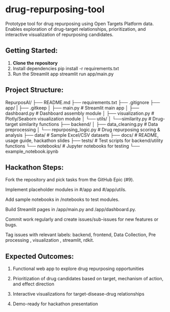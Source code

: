 # drug-repurposing-tool
Prototype tool for drug repurposing using Open Targets Platform data. Enables exploration of drug-target relationships, prioritization, and interactive visualization of repurposing candidates.


## Getting Started:
1. **Clone the repository**
2. Install dependencies
   pip install -r requirements.txt
3. Run the Streamlit app
   streamlit run app/main.py

## Project Structure:
RepurposAI/
├── README.md
├── requirements.txt
├── .gitignore
├── app/
|   ├── .gitkeep 
│   ├── main.py                 # Streamlit main app
│   ├── dashboard.py            # Dashboard assembly module
│   ├── visualization.py        # Plotly/Seaborn visualization module
│   └── utils/
│       └──similarity.py        # Drug-target similarity functions
├── backend/
│   ├── data_cleaning.py        # Data preprocessing
│   └── repurposing_logic.py    # Drug repurposing scoring & analysis
├── data/                       # Sample Excel/CSV datasets
├── docs/                       # README, usage guide, hackathon slides
├── tests/                      # Test scripts for backend/utility functions
└── notebooks/                  # Jupyter notebooks for testing 
    └── example_notebook.ipynb

## Hackathon Steps: 

Fork the repository and pick tasks from the GitHub Epic (#9).

Implement placeholder modules in #/app and #/app/utils.

Add sample notebooks in /notebooks to test modules.

Build Streamlit pages in /app/main.py and /app/dashboard.py.

Commit work regularly and create issues/sub-issues for new features or bugs.

Tag issues with relevant labels: backend, frontend, Data Collection, Pre processing , visualization , streamlit, rdkit.

## Expected Outcomes:

1. Functional web app to explore drug repurposing opportunities

2. Prioritization of drug candidates based on target, mechanism of action, and effect direction

3. Interactive visualizations for target-disease-drug relationships

4. Demo-ready for hackathon presentation


